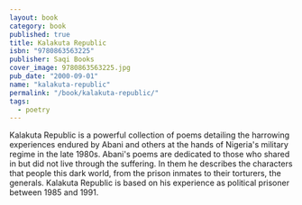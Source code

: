 ```yaml
---
layout: book
category: book
published: true
title: Kalakuta Republic
isbn: "9780863563225"
publisher: Saqi Books
cover_image: 9780863563225.jpg
pub_date: "2000-09-01"
name: "kalakuta-republic"
permalink: "/book/kalakuta-republic/"
tags: 
  - poetry
---
```


Kalakuta Republic is a powerful collection of poems detailing the harrowing experiences endured by Abani and others at the hands of Nigeria's military regime in the late 1980s. Abani's poems are dedicated to those who shared in but did not live through the suffering. In them he describes the characters that people this dark world, from the prison inmates to their torturers, the generals. Kalakuta Republic is based on his experience as political prisoner between 1985 and 1991.